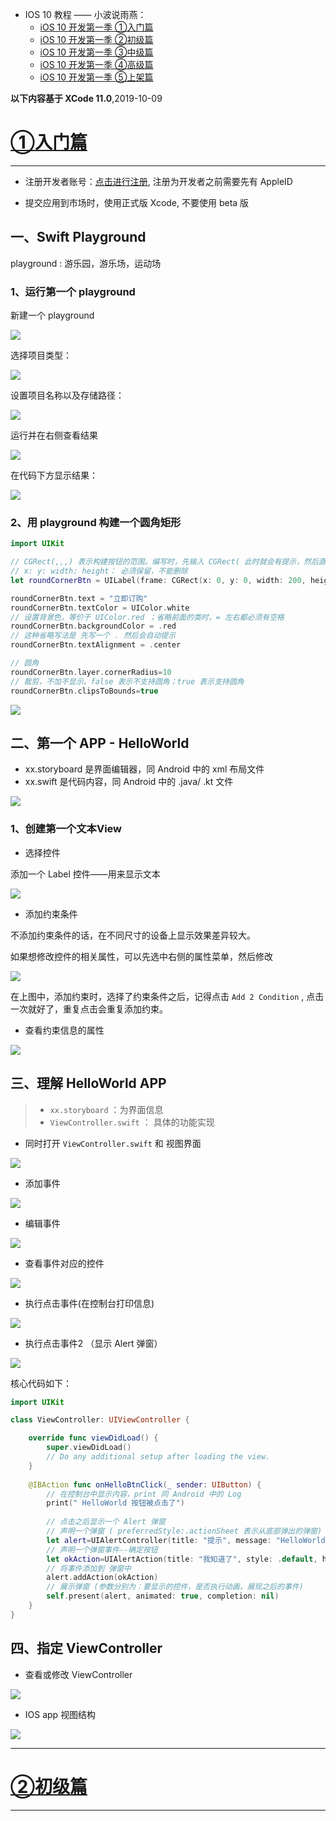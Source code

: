 * IOS 10 教程 —— 小波说雨燕：
	* [iOS 10 开发第一季 ①入门篇](http://xiaoboswift.com/course/39)
	* [iOS 10 开发第一季 ②初级篇](http://xiaoboswift.com/my/course/40)
	* [iOS 10 开发第一季 ③中级篇](http://xiaoboswift.com/course/42)
	* [iOS 10 开发第一季 ④高级篇](http://xiaoboswift.com/course/43)
	* [iOS 10 开发第一季 ⑤上架篇](http://xiaoboswift.com/my/course/44)

**以下内容基于 XCode 11.0**,2019-10-09

# [①入门篇](http://xiaoboswift.com/course/39)
---------------------

* 注册开发者账号：[点击进行注册](http://developer.apple.com/programs/register), 注册为开发者之前需要先有 AppleID 

* 提交应用到市场时，使用正式版 Xcode, 不要使用 beta 版

## 一、Swift Playground

playground : 游乐园，游乐场，运动场

### 1、运行第一个 playground 

新建一个 playground

 ![](pics/1_playground1.png)
 
 选择项目类型：
 
 ![](pics/2_playground2.png)
 
 设置项目名称以及存储路径：
 
 ![](pics/3_playground3_name.png)
 
 运行并在右侧查看结果
 
 ![](pics/4_playground4_run.png)
 
 在代码下方显示结果：
 
 ![](pics/5_playground4_run2.png)
 
 
### 2、用 playground 构建一个圆角矩形

```swift
import UIKit

// CGRect(,,,) 表示构建按钮的范围。编写时，先输入 CGRect( 此时就会有提示，然后直接选择即可
// x: y: width: height： 必须保留，不能删除
let roundCornerBtn = UILabel(frame: CGRect(x: 0, y: 0, width: 200, height: 50))

roundCornerBtn.text = "立即订购"
roundCornerBtn.textColor = UIColor.white
// 设置背景色，等价于 UIColor.red ；省略前面的类时，= 左右都必须有空格
roundCornerBtn.backgroundColor = .red
// 这种省略写法是 先写一个 . 然后会自动提示
roundCornerBtn.textAlignment = .center

// 圆角
roundCornerBtn.layer.cornerRadius=10
// 裁剪，不加不显示。false 表示不支持圆角；true 表示支持圆角
roundCornerBtn.clipsToBounds=true
```

![](pics/6_playground_roundbtn.png)



## 二、第一个 APP - HelloWorld

* xx.storyboard 是界面编辑器，同 Android 中的 xml 布局文件
* xx.swift 是代码内容，同 Android 中的 .java/ .kt 文件

![](pics/9-storyboard示意图.png)

### 1、创建第一个文本View

* 选择控件

添加一个 Label 控件——用来显示文本

![](pics/10-调出控件选择窗口.png)

* 添加约束条件

不添加约束条件的话，在不同尺寸的设备上显示效果差异较大。

如果想修改控件的相关属性，可以先选中右侧的属性菜单，然后修改

![](pics/11-添加约束条件.png)

在上图中，添加约束时，选择了约束条件之后，记得点击 `Add 2 Condition` , 点击一次就好了，重复点击会重复添加约束。

* 查看约束信息的属性

![](pics/12-约束信息查看.png)


## 三、理解 HelloWorld APP

>* `xx.storyboard` ：为界面信息
>* `ViewController.swift` ： 具体的功能实现


* 同时打开 `ViewController.swift` 和 视图界面

![](pics/13-同时打开controller界面和代码.png)

* 添加事件

![](pics/14-添加事件.png)

* 编辑事件

![](pics/15-编辑事件.png)

* 查看事件对应的控件

![](pics/16-事件添加之后.png)

* 执行点击事件(在控制台打印信息)

![](pics/17-执行点击事件.png)

* 执行点击事件2 （显示 Alert 弹窗）

![](pics/18-显示alert弹窗.png)

核心代码如下：

```swift
import UIKit

class ViewController: UIViewController {

    override func viewDidLoad() {
        super.viewDidLoad()
        // Do any additional setup after loading the view.
    }
    
    @IBAction func onHelloBtnClick(_ sender: UIButton) {
        // 在控制台中显示内容，print 同 Android 中的 Log
        print(" HelloWorld 按钮被点击了")
        
        // 点击之后显示一个 Alert 弹窗
        // 声明一个弹窗 ( preferredStyle:.actionSheet 表示从底部弹出的弹窗)
        let alert=UIAlertController(title: "提示", message: "HelloWorld 按钮被点击了", preferredStyle: .alert)
        // 声明一个弹窗事件--确定按钮
        let okAction=UIAlertAction(title: "我知道了", style: .default, handler: nil)
        // 将事件添加到 弹窗中
        alert.addAction(okAction)
        // 展示弹窗 (参数分别为：要显示的控件，是否执行动画，展现之后的事件)
        self.present(alert, animated: true, completion: nil)
    }
}
```

## 四、指定 ViewController

* 查看或修改 ViewController

![](pics/19-查看ViewController.png)

* IOS app 视图结构

![](pics/20-IOS-APP视图结构.png)

---

# [②初级篇](http://xiaoboswift.com/my/course/40)

---